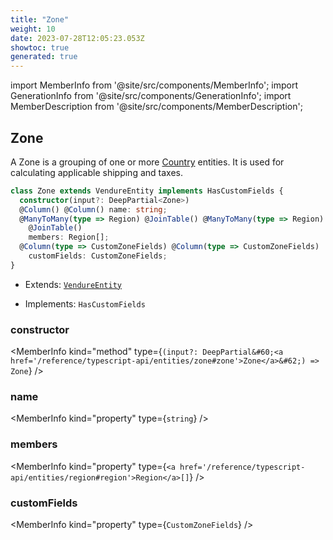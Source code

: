 ```yaml
---
title: "Zone"
weight: 10
date: 2023-07-28T12:05:23.053Z
showtoc: true
generated: true
---
```

<!-- This file was generated from the Vendure source. Do not modify. Instead, re-run the "docs:build" script -->
import MemberInfo from '@site/src/components/MemberInfo';
import GenerationInfo from '@site/src/components/GenerationInfo';
import MemberDescription from '@site/src/components/MemberDescription';


## Zone

<GenerationInfo sourceFile="packages/core/src/entity/zone/zone.entity.ts" sourceLine="17" packageName="@vendure/core" />

A Zone is a grouping of one or more <a href='/reference/typescript-api/entities/country#country'>Country</a> entities. It is used for
calculating applicable shipping and taxes.

```ts title="Signature"
class Zone extends VendureEntity implements HasCustomFields {
  constructor(input?: DeepPartial<Zone>)
  @Column() @Column() name: string;
  @ManyToMany(type => Region) @JoinTable() @ManyToMany(type => Region)
    @JoinTable()
    members: Region[];
  @Column(type => CustomZoneFields) @Column(type => CustomZoneFields)
    customFields: CustomZoneFields;
}
```
* Extends: <code><a href='/reference/typescript-api/entities/vendure-entity#vendureentity'>VendureEntity</a></code>


* Implements: <code>HasCustomFields</code>



<div className="members-wrapper">

### constructor

<MemberInfo kind="method" type={`(input?: DeepPartial&#60;<a href='/reference/typescript-api/entities/zone#zone'>Zone</a>&#62;) => Zone`}   />


### name

<MemberInfo kind="property" type={`string`}   />


### members

<MemberInfo kind="property" type={`<a href='/reference/typescript-api/entities/region#region'>Region</a>[]`}   />


### customFields

<MemberInfo kind="property" type={`CustomZoneFields`}   />




</div>
